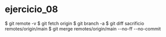 # ejercicio_08


$ git remote -v
$ git fetch origin
$ git branch -a
$ git diff sacrificio remotes/origin/main
$ git merge remotes/origin/main --no-ff --no-commit